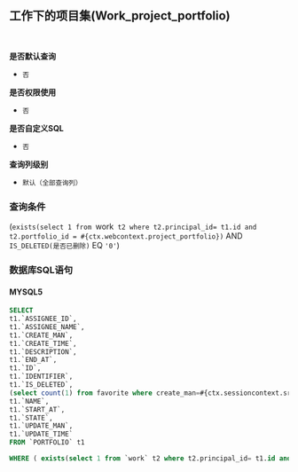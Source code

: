 ## 工作下的项目集(Work_project_portfolio) <!-- {docsify-ignore-all} -->



<br>
<p class="panel-title"><b>是否默认查询</b></p>

* `否`

<p class="panel-title"><b>是否权限使用</b></p>

* `否`

<p class="panel-title"><b>是否自定义SQL</b></p>

* `否`

<p class="panel-title"><b>查询列级别</b></p>

* `默认（全部查询列）`



### 查询条件

(`exists(select 1 from `work` t2 where t2.principal_id= t1.id and t2.portfolio_id = #{ctx.webcontext.project_portfolio})` AND `IS_DELETED(是否已删除)` EQ `'0'`)



### 数据库SQL语句

#### MYSQL5

```sql
SELECT
t1.`ASSIGNEE_ID`,
t1.`ASSIGNEE_NAME`,
t1.`CREATE_MAN`,
t1.`CREATE_TIME`,
t1.`DESCRIPTION`,
t1.`END_AT`,
t1.`ID`,
t1.`IDENTIFIER`,
t1.`IS_DELETED`,
(select count(1) from favorite where create_man=#{ctx.sessioncontext.srfpersonid} and OWNER_ID=t1.`ID` ) AS `IS_FAVORITE`,
t1.`NAME`,
t1.`START_AT`,
t1.`STATE`,
t1.`UPDATE_MAN`,
t1.`UPDATE_TIME`
FROM `PORTFOLIO` t1 

WHERE ( exists(select 1 from `work` t2 where t2.principal_id= t1.id and t2.portfolio_id = #{ctx.webcontext.project_portfolio})  AND  t1.`IS_DELETED` = 0 )
```
